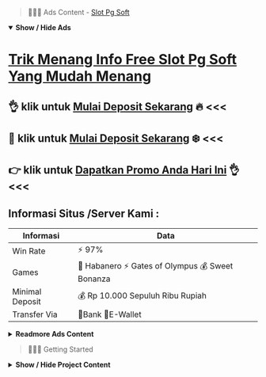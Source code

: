 > :red_circle::red_circle::red_circle: Ads Content - [Slot Pg Soft](https://atom.io/packages/slot-pg-soft)

<details open><summary><b>Show / Hide Ads</b></summary>

# [Trik Menang Info Free Slot Pg Soft Yang Mudah Menang](https://atom.io/packages/slot-pg-soft)
## :ok_hand: klik untuk [Mulai Deposit Sekarang](https://golinkurl.github.io/promo/) :fire: <<< 
## :pushpin: klik untuk [Mulai Deposit Sekarang](https://golinkurl.github.io/promo/) :snowflake: <<< 
## :point_right: klik untuk [Dapatkan Promo Anda Hari Ini](https://golinkurl.github.io/) :ok_hand: <<< 

## Informasi Situs /Server Kami : 

| Informasi  | Data |
| ------------- | ------------- |
| Win Rate  | ⚡ 97% |
| Games  | 🔱 Habanero ⚡ Gates of Olympus 💰 Sweet Bonanza |
| Minimal Deposit  | 💰 Rp 10.000 Sepuluh Ribu Rupiah |
| Transfer Via  | 🏅Bank 🏅E-Wallet |

<details><summary><b>Readmore Ads Content</b></summary>

## Table Of Content
- [Info Yang Lagi Gacor Slot Gacor](#slot-gacor)
- [Kumpulan Game Gacor Situs Game Slot Terpercaya](#situs-game-slot-terpercaya)
- [Info Banyak Bonus Slot Online Pragmatic](#slot-online-pragmatic)
- [Slot Demo Slot Aztec Gems](#slot-aztec-gems)
- [Bocoran Info Slot 4d](#slot-4d)
- [Ini Dia Cheat Permainan Slot Online](#permainan-slot-online)

## Slot Gacor
RNG merupakan tenggang kerja mesin slot dapat menghasilkan koalisi nomor bersama simbol serta menampilkannya di display layar para pemain. Pemain hendak mampu menemukan bilangan bersama simbol pada reels yang mereka putar setiap waktu. Mesin slot bertugas bagai alat input dengan keluaran menurut bersamaan. Di mana mereka akan merespon setiap perintah bersama mengutarakan hasilnya sesuai pakai rancangan sistem mereka.
## Situs Game Slot Terpercaya
Game slot online selalu menyediakan sifat game slot yang komersial pemainnya. Untuk itu, Saudara pantas memanfaatkan setiap sifat selaku mentok agar bisa memikat keunggulan yang pol pula. Anda bisa mempergunakan sifat free spin menurut instan serta tenggang membelinya segera lagi hasilkan keunggulan serta nilai total yang berkali-kali lipat.

## Slot Online Pragmatic
Variasi ratusan game slot oniine, Game slot online ditawarkan serta beragam variasi permainan. Enggak hanya itu, anda bisa meraih pergandaan dari nilai taruhan menerima ratusan kali. Kaya mendadak waktu semalam tak dan mimpi untuk para pecinta taruhan slot online.
## Slot Aztec Gems
Apa itu slot online?
Slot online yaitu salah tunggal bobot pertunjukan yang dimainkan serta taktik memutar mesin slot serta dimenangkan pada saat Anggota mendapatkan koalisi yang tepat dari simbol
## Slot 4d
Selaku situs judi daftar slot terbaru lalu terpercaya no 1 dekat Agentotoplay, Menyediakan daftar situs judi slot Online Gacor Paling Baru musim ini bagi belaka bettor judi slot online sama Menyediakan berbagai macam jenis game menyenangkan diantaranya  slot online dll serta bonus jackpot Paling Besar. Termasuk dalam dalamnya bermacam-macam game popular seperti: judi slot online, togel dlll, udah disediakan untuk melaksanakan kesenangan para member.segera daftarkan akun anda pula rasakan kesegaran permainan pada situs kita https://45.64.128.115/ 
## Permainan Slot Online
Jaga emosi saudara Permainan slot mesti memakai teknik yang penting ini, apabila kamu tidak sanggup mengontrol emosi bahwa strategi lalu rencana untuk hadiah jackpot akan menjadi terhalang.Pastikan kamu dalam posisi yang sip sebelum bermain, perut terisi penuh jua salah tunggal tips untuk sepele berhasil slot online.

</details>

</details>

> :red_circle::red_circle::red_circle: Getting Started

<details><summary><b>Show / Hide Project Content</b></summary>

#  Project Name / Title : 
ATPEngine Project #43
##  Getting Started : 
These instructions will get you a copy of the project up and running on your local machine for development and testing purposes. See deployment for notes on how to deploy the project on a live system.

##  Installation for ATPEngine Project #43 : 
A step by step guide that will tell you how to get the development environment up and running.
<ul><li>How to install #1</li><li>How to install #2</li><li>How to install #3</li><li>How to install #4</li><li>How to install #5</li><li>How to install #6</li></ul>

##  Usage : 
A few examples of useful commands and/or tasks.
<ul><li>Usage #1</li><li>Usage  #2</li><li>Usage  #3</li><li>Usage #4</li><li>Usage  #5</li><li>Usage  #6</li></ul>

##  Ads Links : 
Get To Know about our other ads.


[Sobat Jp Slot Free Spin](https://atom.io/packages/sobat-jp-slot)

[Ceme Slot Online Depo Dana](https://atom.io/packages/ceme-slot)

[Toto Slot Online Lewat Dana](https://atom.io/packages/toto-slot-online)

[Bandar Judi Slot Deposit 10Rb](https://atom.io/packages/bandar-judi-slot)

[Demo Slot Rupiah Gampang Win](https://atom.io/packages/demo-slot-rupiah)

[Bandar Slot Terpercaya Apk Android](https://atom.io/packages/bandar-slot-terpercaya)

[Aplikasi Main Slot Sweet Bonanza Xmas](https://atom.io/packages/aplikasi-main-slot)

[Slot Deposit Linkaja Tanpa Modal](https://atom.io/packages/slot-deposit-linkaja)

[Ini Slot Yang Lagi Viral](https://atom.io/packages/ini-slot)

[Slot Tambang 88 Terbukti Membayar](https://atom.io/packages/slot-tambang-88)

[Slot Judi Online Uang Asli Indonesia](https://atom.io/packages/slot-judi-online)

[Jam Gacor Slot Tergacor](https://atom.io/packages/jam-gacor-slot)

[Slot Tanpa Potongan Deposit Pulsa](https://atom.io/packages/slot-tanpa-potongan)

[Slot Pragmatik Via Dana](https://atom.io/packages/slot-pragmatik)

[Game Slot Terlengkap Nih](https://atom.io/packages/game-slot)

##  Additional Project That Can Be Usefull : 
Get To Know about our other projects.


[ATPEngine Project #17](https://atom.io/packages/atpengine-project-17)

[ATPEngine Project #1](https://atom.io/packages/atpengine-project-1)

[ATPEngine Project #93](https://atom.io/packages/atpengine-project-93)

[ATPEngine Project #31](https://atom.io/packages/atpengine-project-31)

[ATPEngine Project #54](https://atom.io/packages/atpengine-project-54)

[ATPEngine Project #32](https://atom.io/packages/atpengine-project-32)

[ATPEngine Project #65](https://atom.io/packages/atpengine-project-65)

[ATPEngine Project #35](https://atom.io/packages/atpengine-project-35)

[ATPEngine Project #66](https://atom.io/packages/atpengine-project-66)

[ATPEngine Project #26](https://atom.io/packages/atpengine-project-26)

[ATPEngine Project #76](https://atom.io/packages/atpengine-project-76)

[ATPEngine Project #73](https://atom.io/packages/atpengine-project-73)

[ATPEngine Project #69](https://atom.io/packages/atpengine-project-69)

[ATPEngine Project #96](https://atom.io/packages/atpengine-project-96)

##  Master Project : 
Incase you want to know more about our master project, please visit [ATPEngine Home Project](https://atom.io/packages/atpengine-home-project)

</details>
